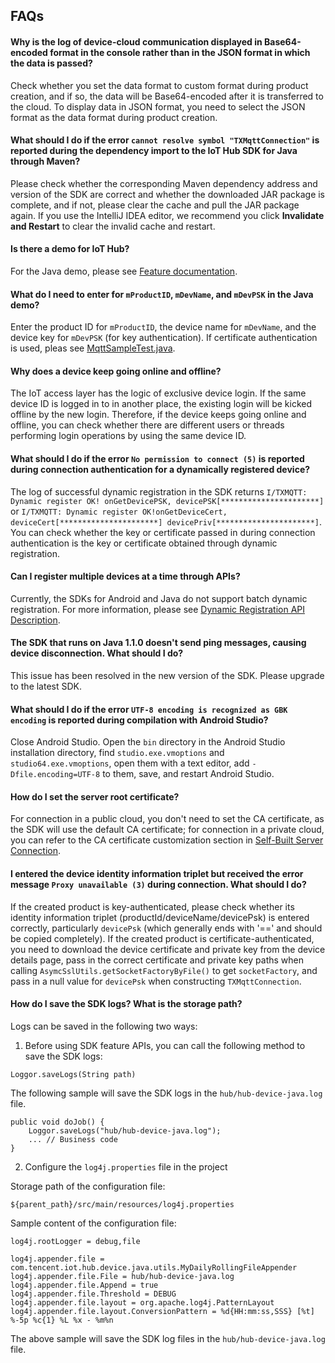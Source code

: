 ## FAQs

#### Why is the log of device-cloud communication displayed in Base64-encoded format in the console rather than in the JSON format in which the data is passed?

Check whether you set the data format to custom format during product creation, and if so, the data will be Base64-encoded after it is transferred to the cloud. To display data in JSON format, you need to select the JSON format as the data format during product creation.

#### What should I do if the error `cannot resolve symbol "TXMqttConnection"` is reported during the dependency import to the IoT Hub SDK for Java through Maven?

Please check whether the corresponding Maven dependency address and version of the SDK are correct and whether the downloaded JAR package is complete, and if not, please clear the cache and pull the JAR package again. If you use the IntelliJ IDEA editor, we recommend you click **Invalidate and Restart** to clear the invalid cache and restart.

#### Is there a demo for IoT Hub?

For the Java demo, please see [Feature documentation](../../PRELIM__README_EN-US.md#Feature-documentation).

#### What do I need to enter for `mProductID`, `mDevName`, and `mDevPSK` in the Java demo?

Enter the product ID for `mProductID`, the device name for `mDevName`, and the device key for `mDevPSK` (for key authentication). If certificate authentication is used, pleas see [MqttSampleTest.java](../../../hub-device-java/src/test/java/com/tencent/iot/hub/device/java/core/mqtt/MqttSampleTest.java).

#### Why does a device keep going online and offline?

The IoT access layer has the logic of exclusive device login. If the same device ID is logged in to in another place, the existing login will be kicked offline by the new login. Therefore, if the device keeps going online and offline, you can check whether there are different users or threads performing login operations by using the same device ID.

#### What should I do if the error `No permission to connect (5)` is reported during connection authentication for a dynamically registered device?

The log of successful dynamic registration in the SDK returns `I/TXMQTT: Dynamic register OK! onGetDevicePSK, devicePSK[**********************]` or `I/TXMQTT: Dynamic register OK!onGetDeviceCert, deviceCert[**********************] devicePriv[**********************]`. You can check whether the key or certificate passed in during connection authentication is the key or certificate obtained through dynamic registration.

#### Can I register multiple devices at a time through APIs?

Currently, the SDKs for Android and Java do not support batch dynamic registration. For more information, please see [Dynamic Registration API Description](../../../hub-device-android/docs/en/PRELIM__动态注册_EN-US.md).

#### The SDK that runs on Java 1.1.0 doesn't send ping messages, causing device disconnection. What should I do?

This issue has been resolved in the new version of the SDK. Please upgrade to the latest SDK.

#### What should I do if the error `UTF-8 encoding is recognized as GBK encoding` is reported during compilation with Android Studio?

Close Android Studio. Open the `bin` directory in the Android Studio installation directory, find `studio.exe.vmoptions` and `studio64.exe.vmoptions`, open them with a text editor, add `-Dfile.encoding=UTF-8` to them, save, and restart Android Studio.


#### How do I set the server root certificate?

For connection in a public cloud, you don't need to set the CA certificate, as the SDK will use the default CA certificate; for connection in a private cloud, you can refer to the CA certificate customization section in [Self-Built Server Connection](PRELIM__自建服务器接入_EN-US.md).

#### I entered the device identity information triplet but received the error message `Proxy unavailable (3)` during connection. What should I do?

If the created product is key-authenticated, please check whether its identity information triplet (productId/deviceName/devicePsk) is entered correctly, particularly `devicePsk` (which generally ends with '==' and should be copied completely). If the created product is certificate-authenticated, you need to download the device certificate and private key from the device details page, pass in the correct certificate and private key paths when calling `AsymcSslUtils.getSocketFactoryByFile()` to get `socketFactory`, and pass in a null value for `devicePsk` when constructing `TXMqttConnection`.

#### How do I save the SDK logs? What is the storage path?

Logs can be saved in the following two ways:

1. Before using SDK feature APIs, you can call the following method to save the SDK logs:
```
Loggor.saveLogs(String path)
```

The following sample will save the SDK logs in the `hub/hub-device-java.log` file.
```
public void doJob() {
    Loggor.saveLogs("hub/hub-device-java.log");
    ... // Business code
}
```

2. Configure the `log4j.properties` file in the project

Storage path of the configuration file:
```
${parent_path}/src/main/resources/log4j.properties
```

Sample content of the configuration file:
```
log4j.rootLogger = debug,file

log4j.appender.file = com.tencent.iot.hub.device.java.utils.MyDailyRollingFileAppender
log4j.appender.file.File = hub/hub-device-java.log
log4j.appender.file.Append = true
log4j.appender.file.Threshold = DEBUG
log4j.appender.file.layout = org.apache.log4j.PatternLayout
log4j.appender.file.layout.ConversionPattern = %d{HH:mm:ss,SSS} [%t] %-5p %c{1} %L %x - %m%n
```
The above sample will save the SDK log files in the `hub/hub-device-java.log` file.